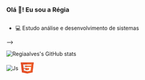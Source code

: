  ### Olá 👋! Eu sou a Régia 
##

- 💻 Estudo análise e desenvolvimento de sistemas

-->

![Regiaalves's GitHub stats](https://github-readme-stats.vercel.app/api?username=regiaalves&show_icons=true&theme=blue-green)

<div>
<img align="center"alt="Js" height="30" 
 width="40" src="https://cdn.jsdelivr.net/gh/devicons/devicon@latest/icons/javascript/javascript-original.svg" />
 <img align="center" alt="HTML" height="30" width="40" src="https://raw.githubusercontent.com/devicons/devicon/master/icons/html5/html5-original.svg">
          
</div>
